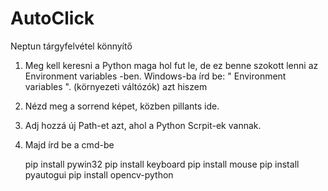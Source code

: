 # AutoClick
Neptun tárgyfelvétel könnyítő


1. Meg kell keresni a Python maga hol fut le, de ez benne szokott lenni az Environment variables -ben.
	Windows-ba írd be: " Environment variables ". (környezeti váltózók) azt hiszem

2. Nézd meg a sorrend képet, közben pillants ide.
3. Adj hozzá új Path-et azt, ahol a Python Scrpit-ek vannak.

4. Majd írd be a cmd-be

	pip install pywin32
	pip install keyboard
	pip install mouse
	pip install pyautogui
	pip install opencv-python

